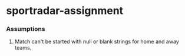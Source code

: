 # sportradar-assignment

### Assumptions

1. Match can't be started with null or blank strings for home and away teams.